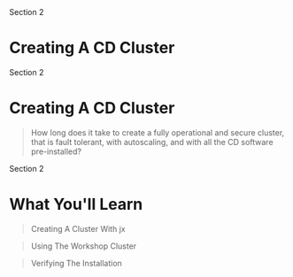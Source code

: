 <!-- .slide: class="center" -->
<div class="eyebrow">Section 2</div>

# Creating A CD Cluster


<!-- .slide: class="light" -->
<div class="eyebrow">Section 2</div>

# Creating A CD Cluster

> How long does it take to create a fully operational and secure cluster, that is fault tolerant, with autoscaling, and with all the CD software pre-installed?


<!-- .slide: class="light" -->
<div class="eyebrow">Section 2</div>

# What You'll Learn

> Creating A Cluster With jx

> Using The Workshop Cluster

> Verifying The Installation
